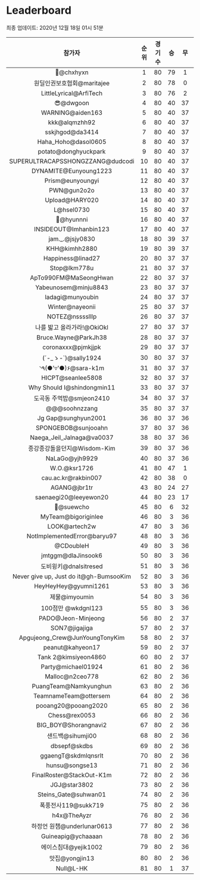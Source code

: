 # Leaderboard
최종 업데이트: 2020년 12월 18일 01시 51분




| 참가자 | 순위 | 경기수 | 승 | 무 | 패 | 승점 |
|:---:|:---:|:---:|:---:|:---:|:---:|:---:|
| 👑@chxhyxn | 1 | 80 | 79 | 1 | 0 | 238 |
| 원딜인권보호협회@maritajee | 2 | 80 | 78 | 0 | 2 | 234 |
| LittleLyrical@ArfiTech | 3 | 80 | 76 | 2 | 2 | 230 |
| 😎@dwgoon | 4 | 80 | 40 | 37 | 3 | 157 |
| WARNING@aiden163 | 5 | 80 | 40 | 37 | 3 | 157 |
| kkk@alqmzhh92 | 6 | 80 | 40 | 37 | 3 | 157 |
| sskjhgod@da3414 | 7 | 80 | 40 | 37 | 3 | 157 |
| Haha_Hoho@dasol0605 | 8 | 80 | 40 | 37 | 3 | 157 |
| potato@donghyuckpark | 9 | 80 | 40 | 37 | 3 | 157 |
| SUPERULTRACAPSSHONGZZANG@dudcodi | 10 | 80 | 40 | 37 | 3 | 157 |
| DYNAMITE@Eunyoung1223 | 11 | 80 | 40 | 37 | 3 | 157 |
| Prism@eunyoungyi | 12 | 80 | 40 | 37 | 3 | 157 |
| PWN@gun2o2o | 13 | 80 | 40 | 37 | 3 | 157 |
| Upload@HARY020 | 14 | 80 | 40 | 37 | 3 | 157 |
| L@hsel0730 | 15 | 80 | 40 | 37 | 3 | 157 |
| 🐻@hyunnni | 16 | 80 | 40 | 37 | 3 | 157 |
| INSIDEOUT@Imhanbin123 | 17 | 80 | 40 | 37 | 3 | 157 |
| jam._.@jsjy0830 | 18 | 80 | 39 | 37 | 4 | 154 |
| KHH@kimhh2880 | 19 | 80 | 39 | 37 | 4 | 154 |
| Happiness@linad27 | 20 | 80 | 37 | 37 | 6 | 148 |
| Stop@lkm778u | 21 | 80 | 37 | 37 | 6 | 148 |
| ApTo990FM@MaSeongHwan | 22 | 80 | 37 | 37 | 6 | 148 |
| Yabeunosem@minju8843 | 23 | 80 | 37 | 37 | 6 | 148 |
| ladagi@munyoubin | 24 | 80 | 37 | 37 | 6 | 148 |
| Winter@nayeonii | 25 | 80 | 37 | 37 | 6 | 148 |
| NOTEZ@nsssslllp | 26 | 80 | 37 | 37 | 6 | 148 |
| 나를 밟고 올라가라!@OkiOkl | 27 | 80 | 37 | 37 | 6 | 148 |
| Bruce.Wayne@ParkJh38 | 28 | 80 | 37 | 37 | 6 | 148 |
| coronaxxx@pjmkjjpk | 29 | 80 | 37 | 37 | 6 | 148 |
| (´-_ゝ-`)@sally1924 | 30 | 80 | 37 | 37 | 6 | 148 |
| ◝٩(●'▿'●)۶@sara-k1m | 31 | 80 | 37 | 37 | 6 | 148 |
| HICPT@seanlee5808 | 32 | 80 | 37 | 37 | 6 | 148 |
| Why Should I@shindongmin11 | 33 | 80 | 37 | 37 | 6 | 148 |
| 도곡동 주먹밥@smjeon2410 | 34 | 80 | 37 | 37 | 6 | 148 |
| @@@soohnzzang | 35 | 80 | 37 | 37 | 6 | 148 |
| Jg Gap@sunghyun2001 | 36 | 80 | 37 | 36 | 7 | 147 |
| SPONGEBOB@sunjooahn | 37 | 80 | 37 | 36 | 7 | 147 |
| Naega_Jeil_Jalnaga@va0037 | 38 | 80 | 37 | 36 | 7 | 147 |
| 종강종강돌을던지@Wisdom-Kim | 39 | 80 | 37 | 36 | 7 | 147 |
| NaLaGo@yjh9929 | 40 | 80 | 37 | 36 | 7 | 147 |
| W.O.@ksr1726 | 41 | 80 | 47 | 1 | 32 | 142 |
| cau.ac.kr@rakbin007 | 42 | 80 | 38 | 0 | 42 | 114 |
| AGANG@jbr1tr | 43 | 80 | 24 | 27 | 29 | 99 |
| saenaegi20@leeyewon20 | 44 | 80 | 23 | 17 | 40 | 86 |
| 👏@suewcho | 45 | 80 | 6 | 32 | 42 | 50 |
| MyTeam@bigoriginlee | 46 | 80 | 3 | 36 | 41 | 45 |
| LOOK@artech2w | 47 | 80 | 3 | 36 | 41 | 45 |
| NotImplementedError@baryu97 | 48 | 80 | 3 | 36 | 41 | 45 |
| @CDoubleH | 49 | 80 | 3 | 36 | 41 | 45 |
| jmtggm@dlaJinsook6 | 50 | 80 | 3 | 36 | 41 | 45 |
| 도비윙키@dnalsitresed | 51 | 80 | 3 | 36 | 41 | 45 |
| Never give up, Just do it@gh-BumsooKim | 52 | 80 | 3 | 36 | 41 | 45 |
| HeyHeyHey@gyumni1261 | 53 | 80 | 3 | 36 | 41 | 45 |
| 제물@imyoumin | 54 | 80 | 3 | 36 | 41 | 45 |
| 100점만 @wkdgnl123 | 55 | 80 | 3 | 36 | 41 | 45 |
| PADO@Jeon-Minjeong | 56 | 80 | 2 | 37 | 41 | 43 |
| SON7@jigajiga | 57 | 80 | 2 | 37 | 41 | 43 |
| Apgujeong_Crew@JunYoungTonyKim | 58 | 80 | 2 | 37 | 41 | 43 |
| peanut@kahyeon17 | 59 | 80 | 2 | 37 | 41 | 43 |
| Tank 2@kimsiyeon4860 | 60 | 80 | 2 | 37 | 41 | 43 |
| Party@michael01924 | 61 | 80 | 2 | 36 | 42 | 42 |
| Malloc@n2ceo778 | 62 | 80 | 2 | 36 | 42 | 42 |
| PuangTeam@Namkyunghun | 63 | 80 | 2 | 36 | 42 | 42 |
| TeamnameTeam@ottersem | 64 | 80 | 2 | 36 | 42 | 42 |
| pooang20@pooang2020 | 65 | 80 | 2 | 36 | 42 | 42 |
| Chess@rex0053 | 66 | 80 | 2 | 36 | 42 | 42 |
| BIG_BOY@Shorangnavi2 | 67 | 80 | 2 | 36 | 42 | 42 |
| 샌드백@sihumji00 | 68 | 80 | 2 | 36 | 42 | 42 |
| dbsepf@skdbs | 69 | 80 | 2 | 36 | 42 | 42 |
| ggaengT@skdmlqnsrlt | 70 | 80 | 2 | 36 | 42 | 42 |
| hunsu@songse13 | 71 | 80 | 2 | 36 | 42 | 42 |
| FinalRoster@StackOut-K1m | 72 | 80 | 2 | 36 | 42 | 42 |
| JGJ@star3802 | 73 | 80 | 2 | 36 | 42 | 42 |
| Steins_Gate@suhwan01 | 74 | 80 | 2 | 36 | 42 | 42 |
| 폭풍전사119@sukk719 | 75 | 80 | 2 | 36 | 42 | 42 |
| h4x@TheAyzr | 76 | 80 | 2 | 36 | 42 | 42 |
| 하정언 원챔@underlunar0613 | 77 | 80 | 2 | 36 | 42 | 42 |
| Guineapig@ychaaaan | 78 | 80 | 2 | 36 | 42 | 42 |
| 에이스침대@yejik1002 | 79 | 80 | 2 | 36 | 42 | 42 |
| 맛집@yongjin13 | 80 | 80 | 2 | 36 | 42 | 42 |
| Null@L-HK | 81 | 80 | 1 | 37 | 42 | 40 |